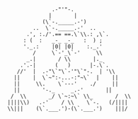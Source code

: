 ```
              .-"'"-.
             |       |
           (\`-._____.-')
        ..  \`-._____.-'  ..
      .', :./'.== ==.\`\\.: ,\`.
     : (  :   _-_ _-_   :  ) ;
     '._.:    |0| |0|    :._.'
        /     \`-'_\`-'     \\
      _.|       / \\       |._
    .'.-|      (   )      |-.\`.
   //'  |  .-"\`"\`-'"\`"-.  | '\\
  ||    |  \`~":-...-:"~\`  |    ||
  ||     \\.    \`---'    ./     ||
  ||       '-._     _.-'       ||
 /  \\       _/ \`~:~\` \\_       /  \\
||||\\)   .-'    / \\    \`-.   (/||||
\\|||    (\`.___.')-(\`.___.')    |||/
```
<!--
**allentran-toast/allentran-toast** is a ✨ _special_ ✨ repository because its `README.md` (this file) appears on your GitHub profile.

Here are some ideas to get you started:

- 🔭 I’m currently working on ...
- 🌱 I’m currently learning ...
- 👯 I’m looking to collaborate on ...
- 🤔 I’m looking for help with ...
- 💬 Ask me about ...
- 📫 How to reach me: ...
- 😄 Pronouns: ...
- ⚡ Fun fact: ...
-->
